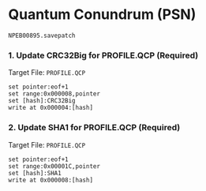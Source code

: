 # Quantum Conundrum (PSN) 

`NPEB00895.savepatch`

### 1. Update CRC32Big for PROFILE.QCP (Required)

Target File: `PROFILE.QCP`

```
set pointer:eof+1
set range:0x000008,pointer
set [hash]:CRC32Big
write at 0x000004:[hash]
```

### 2. Update SHA1 for PROFILE.QCP (Required)

Target File: `PROFILE.QCP`

```
set pointer:eof+1
set range:0x00001C,pointer
set [hash]:SHA1
write at 0x000008:[hash]
```

